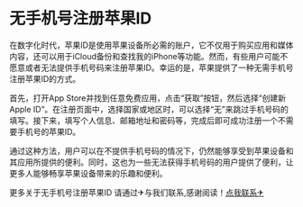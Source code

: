 # 无手机号注册苹果ID

在数字化时代，苹果ID是使用苹果设备所必需的账户，它不仅用于购买应用和媒体内容，还可以用于iCloud备份和查找我的iPhone等功能。然而，有些用户可能不愿意或者无法提供手机号码来注册苹果ID。幸运的是，苹果提供了一种无需手机号注册苹果ID的方式。

首先，打开App Store并找到任意免费应用，点击“获取”按钮，然后选择“创建新Apple ID”。在注册页面中，选择国家或地区时，可以选择“无”来跳过手机号码的填写。接下来，填写个人信息、邮箱地址和密码等，完成后即可成功注册一个不需要手机号的苹果ID。

通过这种方法，用户可以在不提供手机号码的情况下，仍然能够享受到苹果设备和其应用所提供的便利。同时，这也为一些无法获得手机号码的用户提供了便利，让更多人能够畅享苹果设备带来的乐趣和便利。

更多关于无手机号注册苹果ID 请通过✈与我们联系,感谢阅读！[点我联系✈](https://ac.G208.com)
